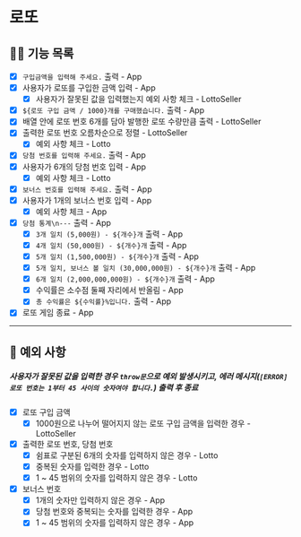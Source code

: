 # 로또

## ✍🏻 기능 목록

- [x] `구입금액을 입력해 주세요.` 출력 - App
- [x] 사용자가 로또를 구입한 금액 입력 - App
  - [x] 사용자가 잘못된 값을 입력했는지 예외 사항 체크 - LottoSeller
- [x] `${로또 구입 금액 / 1000}개를 구매했습니다.` 출력 - App
- [x] 배열 안에 로또 번호 6개를 담아 발행한 로또 수량만큼 출력 - LottoSeller
- [x] 출력한 로또 번호 오름차순으로 정렬 - LottoSeller
  - [x] 예외 사항 체크 - Lotto
- [x] `당첨 번호를 입력해 주세요.` 출력 - App
- [x] 사용자가 6개의 당첨 번호 입력 - App
  - [x] 예외 사항 체크 - Lotto
- [x] `보너스 번호를 입력해 주세요.` 출력 - App
- [x] 사용자가 1개의 보너스 번호 입력 - App
  - [x] 예외 사항 체크 - App
- [x] `당첨 통계\n---` 출력 - App
  - [x] `3개 일치 (5,000원) - ${개수}개` 출력 - App
  - [x] `4개 일치 (50,000원) - ${개수}개` 출력 - App
  - [x] `5개 일치 (1,500,000원) - ${개수}개` 출력 - App
  - [x] `5개 일치, 보너스 볼 일치 (30,000,000원) - ${개수}개` 출력 - App
  - [x] `6개 일치 (2,000,000,000원) - ${개수}개` 출력 - App
  - [x] 수익률은 소수점 둘째 자리에서 반올림 - App
  - [x] `총 수익률은 ${수익률}%입니다.` 출력 - App
- [x] 로또 게임 종료 - App

---

## 🚫 예외 사항

##### 사용자가 잘못된 값을 입력한 경우 `throw문`으로 예외 발생시키고, 에러 메시지(`[ERROR] 로또 번호는 1부터 45 사이의 숫자여야 합니다.`) 출력 후 종료

- [x] 로또 구입 금액
  - [x] 1000원으로 나누어 떨어지지 않는 로또 구입 금액을 입력한 경우 - LottoSeller
- [x] 출력한 로또 번호, 당첨 번호
  - [x] 쉼표로 구분된 6개의 숫자를 입력하지 않은 경우 - Lotto
  - [x] 중복된 숫자를 입력한 경우 - Lotto
  - [x] 1 ~ 45 범위의 숫자를 입력하지 않은 경우 - Lotto
- [x] 보너스 번호
  - [x] 1개의 숫자만 입력하지 않은 경우 - App
  - [x] 당첨 번호와 중복되는 숫자를 입력한 경우 - App
  - [x] 1 ~ 45 범위의 숫자를 입력하지 않은 경우 - App
